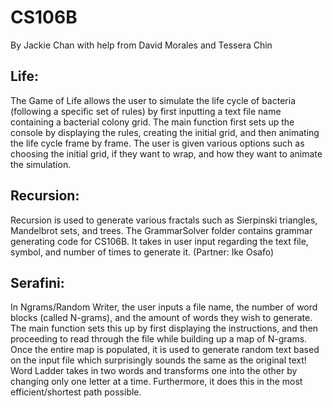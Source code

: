 # CS106B

By Jackie Chan with help from David Morales and Tessera Chin

## Life:
The Game of Life allows the user to simulate the life cycle of bacteria (following a specific set of rules) by first inputting a text file name containing a bacterial colony grid. The main function first sets up the console by displaying the rules, creating the initial grid, and then animating the life cycle frame by frame. The user is given various options such as choosing the initial grid, if they want to wrap, and how they want to animate the simulation.

## Recursion:
Recursion is used to generate various fractals such as Sierpinski triangles, Mandelbrot sets, and trees. The GrammarSolver folder contains grammar generating code for CS106B. It takes in user input regarding the text file, symbol, and number of times to generate it. (Partner: Ike Osafo)

## Serafini: 
In Ngrams/Random Writer, the user inputs a file name, the number of word blocks (called N-grams), and the amount of words they wish to generate. The main function sets this up by first displaying the instructions, and then proceeding to read through the file while building up a map of N-grams. Once the entire map is populated, it is used to generate random text based on the input file which surprisingly sounds the same as the original text! Word Ladder takes in two words and transforms one into the other by changing only one letter at a time. Furthermore, it does this in the most efficient/shortest path possible.

